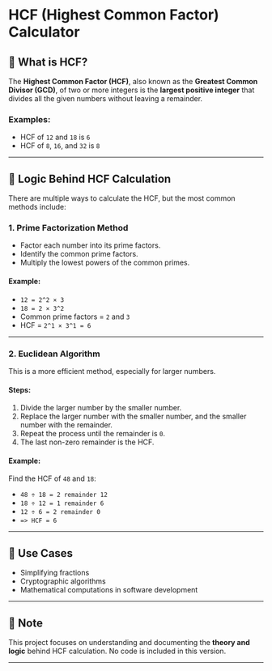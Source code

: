 # HCF (Highest Common Factor) Calculator

## 📘 What is HCF?

The **Highest Common Factor (HCF)**, also known as the **Greatest Common Divisor (GCD)**, of two or more integers is the **largest positive integer** that divides all the given numbers without leaving a remainder.

### Examples:
- HCF of `12` and `18` is `6`
- HCF of `8`, `16`, and `32` is `8`

---

## 🧠 Logic Behind HCF Calculation

There are multiple ways to calculate the HCF, but the most common methods include:

### 1. **Prime Factorization Method**
- Factor each number into its prime factors.
- Identify the common prime factors.
- Multiply the lowest powers of the common primes.

#### Example:  
- `12 = 2^2 × 3`  
- `18 = 2 × 3^2`  
- Common prime factors = `2` and `3`  
- HCF = `2^1 × 3^1 = 6`

---

### 2. **Euclidean Algorithm**
This is a more efficient method, especially for larger numbers.

#### Steps:
1. Divide the larger number by the smaller number.
2. Replace the larger number with the smaller number, and the smaller number with the remainder.
3. Repeat the process until the remainder is `0`.
4. The last non-zero remainder is the HCF.

#### Example:
Find the HCF of `48` and `18`:  
- `48 ÷ 18 = 2 remainder 12`
- `18 ÷ 12 = 1 remainder 6`
- `12 ÷ 6 = 2 remainder 0`
- `=> HCF = 6`

  
---

## 📌 Use Cases
- Simplifying fractions
- Cryptographic algorithms
- Mathematical computations in software development

---

## 🧾 Note
This project focuses on understanding and documenting the **theory and logic** behind HCF calculation. No code is included in this version.

---

